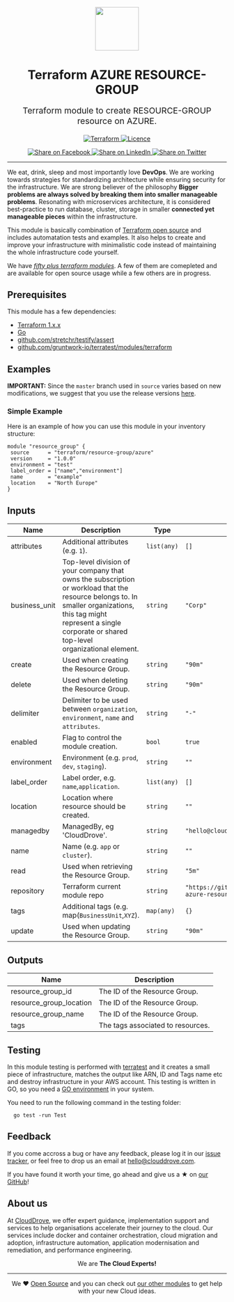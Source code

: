 <!-- This file was automatically generated by the `geine`. Make all changes to `README.yaml` and run `make readme` to rebuild this file. -->

<p align="center"> <img src="https://user-images.githubusercontent.com/50652676/62349836-882fef80-b51e-11e9-99e3-7b974309c7e3.png" width="100" height="100"></p>


<h1 align="center">
    Terraform AZURE RESOURCE-GROUP
</h1>

<p align="center" style="font-size: 1.2rem;"> 
    Terraform module to create RESOURCE-GROUP resource on AZURE.
     </p>

<p align="center">

<a href="https://www.terraform.io">
  <img src="https://img.shields.io/badge/Terraform-v1.0.0-green" alt="Terraform">
</a>
<a href="LICENSE.md">
  <img src="https://img.shields.io/badge/License-APACHE-blue.svg" alt="Licence">
</a>


</p>
<p align="center">

<a href='https://facebook.com/sharer/sharer.php?u=https://github.com/clouddrove/terraform-azure-resource-group'>
  <img title="Share on Facebook" src="https://user-images.githubusercontent.com/50652676/62817743-4f64cb80-bb59-11e9-90c7-b057252ded50.png" />
</a>
<a href='https://www.linkedin.com/shareArticle?mini=true&title=Terraform+AZURE+RESOURCE-GROUP&url=https://github.com/clouddrove/terraform-azure-resource-group'>
  <img title="Share on LinkedIn" src="https://user-images.githubusercontent.com/50652676/62817742-4e339e80-bb59-11e9-87b9-a1f68cae1049.png" />
</a>
<a href='https://twitter.com/intent/tweet/?text=Terraform+AZURE+RESOURCE-GROUP&url=https://github.com/clouddrove/terraform-azure-resource-group'>
  <img title="Share on Twitter" src="https://user-images.githubusercontent.com/50652676/62817740-4c69db00-bb59-11e9-8a79-3580fbbf6d5c.png" />
</a>

</p>
<hr>


We eat, drink, sleep and most importantly love **DevOps**. We are working towards strategies for standardizing architecture while ensuring security for the infrastructure. We are strong believer of the philosophy <b>Bigger problems are always solved by breaking them into smaller manageable problems</b>. Resonating with microservices architecture, it is considered best-practice to run database, cluster, storage in smaller <b>connected yet manageable pieces</b> within the infrastructure. 

This module is basically combination of [Terraform open source](https://www.terraform.io/) and includes automatation tests and examples. It also helps to create and improve your infrastructure with minimalistic code instead of maintaining the whole infrastructure code yourself.

We have [*fifty plus terraform modules*][terraform_modules]. A few of them are comepleted and are available for open source usage while a few others are in progress.




## Prerequisites

This module has a few dependencies: 

- [Terraform 1.x.x](https://learn.hashicorp.com/terraform/getting-started/install.html)
- [Go](https://golang.org/doc/install)
- [github.com/stretchr/testify/assert](https://github.com/stretchr/testify)
- [github.com/gruntwork-io/terratest/modules/terraform](https://github.com/gruntwork-io/terratest)







## Examples


**IMPORTANT:** Since the `master` branch used in `source` varies based on new modifications, we suggest that you use the release versions [here](https://github.com/clouddrove/terraform-azure-resource-group/releases).


### Simple Example
Here is an example of how you can use this module in your inventory structure:
  ```hcl
  module "resource_group" {
   source      = "terraform/resource-group/azure"
   version     = "1.0.0"
   environment = "test"
   label_order = ["name","environment"]
   name        = "example"
   location    = "North Europe"
  }
  ```






## Inputs

| Name | Description | Type | Default | Required |
|------|-------------|------|---------|:--------:|
| attributes | Additional attributes (e.g. `1`). | `list(any)` | `[]` | no |
| business\_unit | Top-level division of your company that owns the subscription or workload that the resource belongs to. In smaller organizations, this tag might represent a single corporate or shared top-level organizational element. | `string` | `"Corp"` | no |
| create | Used when creating the Resource Group. | `string` | `"90m"` | no |
| delete | Used when deleting the Resource Group. | `string` | `"90m"` | no |
| delimiter | Delimiter to be used between `organization`, `environment`, `name` and `attributes`. | `string` | `"-"` | no |
| enabled | Flag to control the module creation. | `bool` | `true` | no |
| environment | Environment (e.g. `prod`, `dev`, `staging`). | `string` | `""` | no |
| label\_order | Label order, e.g. `name`,`application`. | `list(any)` | `[]` | no |
| location | Location where resource should be created. | `string` | `""` | no |
| managedby | ManagedBy, eg 'CloudDrove'. | `string` | `"hello@clouddrove.com"` | no |
| name | Name  (e.g. `app` or `cluster`). | `string` | `""` | no |
| read | Used when retrieving the Resource Group. | `string` | `"5m"` | no |
| repository | Terraform current module repo | `string` | `"https://github.com/clouddrove/terraform-azure-resource-group"` | no |
| tags | Additional tags (e.g. map(`BusinessUnit`,`XYZ`). | `map(any)` | `{}` | no |
| update | Used when updating the Resource Group. | `string` | `"90m"` | no |

## Outputs

| Name | Description |
|------|-------------|
| resource\_group\_id | The ID of the Resource Group. |
| resource\_group\_location | The ID of the Resource Group. |
| resource\_group\_name | The ID of the Resource Group. |
| tags | The tags associated to resources. |




## Testing
In this module testing is performed with [terratest](https://github.com/gruntwork-io/terratest) and it creates a small piece of infrastructure, matches the output like ARN, ID and Tags name etc and destroy infrastructure in your AWS account. This testing is written in GO, so you need a [GO environment](https://golang.org/doc/install) in your system. 

You need to run the following command in the testing folder:
```hcl
  go test -run Test
```



## Feedback 
If you come accross a bug or have any feedback, please log it in our [issue tracker](https://github.com/clouddrove/terraform-azure-resource-group/issues), or feel free to drop us an email at [hello@clouddrove.com](mailto:hello@clouddrove.com).

If you have found it worth your time, go ahead and give us a ★ on [our GitHub](https://github.com/clouddrove/terraform-azure-resource-group)!

## About us

At [CloudDrove][website], we offer expert guidance, implementation support and services to help organisations accelerate their journey to the cloud. Our services include docker and container orchestration, cloud migration and adoption, infrastructure automation, application modernisation and remediation, and performance engineering.

<p align="center">We are <b> The Cloud Experts!</b></p>
<hr />
<p align="center">We ❤️  <a href="https://github.com/clouddrove">Open Source</a> and you can check out <a href="https://github.com/clouddrove">our other modules</a> to get help with your new Cloud ideas.</p>

  [website]: https://clouddrove.com
  [github]: https://github.com/clouddrove
  [linkedin]: https://cpco.io/linkedin
  [twitter]: https://twitter.com/clouddrove/
  [email]: https://clouddrove.com/contact-us.html
  [terraform_modules]: https://github.com/clouddrove?utf8=%E2%9C%93&q=terraform-&type=&language=

